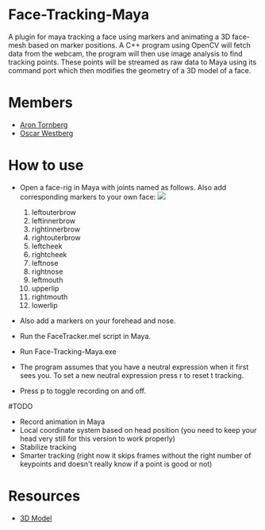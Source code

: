 # Face-Tracking-Maya
A plugin for maya tracking a face using markers and animating a 3D face-mesh based on marker positions. A C++ program using OpenCV will fetch data from the webcam, the program will then use image analysis to find tracking points. These points will be streamed as raw data to Maya using its command port which then modifies the geometry of a 3D model of a face.

# Members
* [Aron Tornberg](https://github.com/AronTornberg)  
* [Oscar Westberg](http://oscarwestberg.github.io)  

# How to use
* Open a face-rig in Maya with joints named as follows. Also add corresponding markers to your own face:
![](https://github.com/oscarwestberg/Face-Tracking-Maya/raw/master/rigreference.jpg)
	1. leftouterbrow
	2. leftinnerbrow
	3. rightinnerbrow
	4. rightouterbrow
	5. leftcheek
	6. rightcheek
	7. leftnose
	8. rightnose
	9. leftmouth
	10. upperlip
	11. rightmouth
	12. lowerlip

* Also add a markers on your forehead and nose.

* Run the FaceTracker.mel script in Maya.
* Run Face-Tracking-Maya.exe
* The program assumes that you have a neutral expression when it first sees you. To set a new neutral expression press r to reset t tracking.
* Press p to toggle recording on and off.

#TODO
* Record animation in Maya
* Local coordinate system based on head position (you need to keep your head very still for this version to work properly)
* Stabilize tracking
* Smarter tracking (right now it skips frames without the right number of keypoints and doesn't really know if a point is good or not)

# Resources
* [3D Model](http://tf3dm.com/3d-model/lord-voldemort-13066.html)  